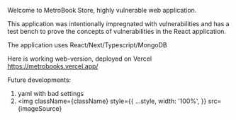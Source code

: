 Welcome to MetroBook Store, highly vulnerable web application.

This application was intentionally impregnated with vulnerabilities and has a test bench to prove the concepts of
vulnerabilities in the React application.

The application uses React/Next/Typescript/MongoDB

Here is working web-version, deployed on Vercel https://metrobooks.vercel.app/

Future developments:

1) yaml with bad settings
2) <img
   className={className}
   style={{
   ...style,
   width: '100%',
   }}
   src={imageSource}

